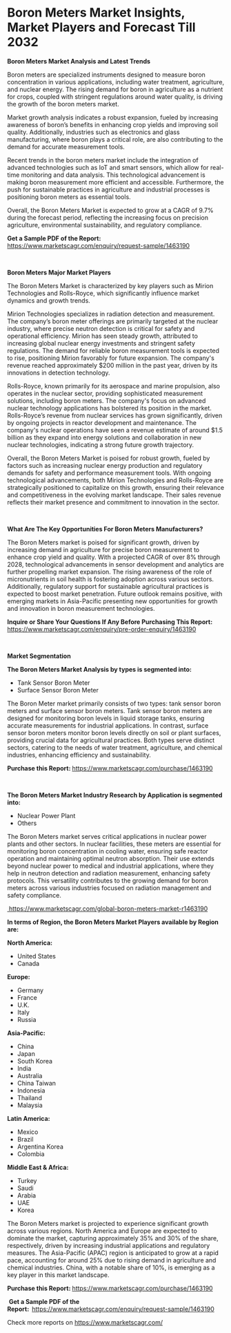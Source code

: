 <p><h1>Boron Meters Market Insights, Market Players and Forecast Till 2032</h1></p><p><strong>Boron Meters Market Analysis and Latest Trends</strong></p>
<p><p>Boron meters are specialized instruments designed to measure boron concentration in various applications, including water treatment, agriculture, and nuclear energy. The rising demand for boron in agriculture as a nutrient for crops, coupled with stringent regulations around water quality, is driving the growth of the boron meters market.</p><p>Market growth analysis indicates a robust expansion, fueled by increasing awareness of boron’s benefits in enhancing crop yields and improving soil quality. Additionally, industries such as electronics and glass manufacturing, where boron plays a critical role, are also contributing to the demand for accurate measurement tools.</p><p>Recent trends in the boron meters market include the integration of advanced technologies such as IoT and smart sensors, which allow for real-time monitoring and data analysis. This technological advancement is making boron measurement more efficient and accessible. Furthermore, the push for sustainable practices in agriculture and industrial processes is positioning boron meters as essential tools. </p><p>Overall, the Boron Meters Market is expected to grow at a CAGR of 9.7% during the forecast period, reflecting the increasing focus on precision agriculture, environmental sustainability, and regulatory compliance.</p></p>
<p><strong>Get a Sample PDF of the Report:&nbsp;</strong> <a href="https://www.marketscagr.com/enquiry/request-sample/1463190?utm_campaign=3266&utm_medium=2&utm_source=Github&utm_content=ia&utm_term=12042025&utm_id=boron-meters">https://www.marketscagr.com/enquiry/request-sample/1463190</a></p>
<p>&nbsp;</p>
<p><strong>Boron Meters Major Market Players</strong></p>
<p><p>The Boron Meters Market is characterized by key players such as Mirion Technologies and Rolls-Royce, which significantly influence market dynamics and growth trends. </p><p>Mirion Technologies specializes in radiation detection and measurement. The company’s boron meter offerings are primarily targeted at the nuclear industry, where precise neutron detection is critical for safety and operational efficiency. Mirion has seen steady growth, attributed to increasing global nuclear energy investments and stringent safety regulations. The demand for reliable boron measurement tools is expected to rise, positioning Mirion favorably for future expansion. The company's revenue reached approximately $200 million in the past year, driven by its innovations in detection technology.</p><p>Rolls-Royce, known primarily for its aerospace and marine propulsion, also operates in the nuclear sector, providing sophisticated measurement solutions, including boron meters. The company's focus on advanced nuclear technology applications has bolstered its position in the market. Rolls-Royce’s revenue from nuclear services has grown significantly, driven by ongoing projects in reactor development and maintenance. The company's nuclear operations have seen a revenue estimate of around $1.5 billion as they expand into energy solutions and collaboration in new nuclear technologies, indicating a strong future growth trajectory.</p><p>Overall, the Boron Meters Market is poised for robust growth, fueled by factors such as increasing nuclear energy production and regulatory demands for safety and performance measurement tools. With ongoing technological advancements, both Mirion Technologies and Rolls-Royce are strategically positioned to capitalize on this growth, ensuring their relevance and competitiveness in the evolving market landscape. Their sales revenue reflects their market presence and commitment to innovation in the sector.</p></p>
<p>&nbsp;</p>
<p><strong>What Are The Key Opportunities For Boron Meters Manufacturers?</strong></p>
<p><p>The Boron Meters market is poised for significant growth, driven by increasing demand in agriculture for precise boron measurement to enhance crop yield and quality. With a projected CAGR of over 8% through 2028, technological advancements in sensor development and analytics are further propelling market expansion. The rising awareness of the role of micronutrients in soil health is fostering adoption across various sectors. Additionally, regulatory support for sustainable agricultural practices is expected to boost market penetration. Future outlook remains positive, with emerging markets in Asia-Pacific presenting new opportunities for growth and innovation in boron measurement technologies.</p></p>
<p><strong>Inquire or Share Your Questions If Any Before Purchasing This Report:</strong> <a href="https://www.marketscagr.com/enquiry/pre-order-enquiry/1463190?utm_campaign=3266&utm_medium=2&utm_source=Github&utm_content=ia&utm_term=12042025&utm_id=boron-meters">https://www.marketscagr.com/enquiry/pre-order-enquiry/1463190</a></p>
<p>&nbsp;</p>
<p><strong>Market Segmentation</strong></p>
<p><strong>The Boron Meters Market Analysis by types is segmented into:</strong></p>
<p><ul><li>Tank Sensor Boron Meter</li><li>Surface Sensor Boron Meter</li></ul></p>
<p><p>The Boron Meter market primarily consists of two types: tank sensor boron meters and surface sensor boron meters. Tank sensor boron meters are designed for monitoring boron levels in liquid storage tanks, ensuring accurate measurements for industrial applications. In contrast, surface sensor boron meters monitor boron levels directly on soil or plant surfaces, providing crucial data for agricultural practices. Both types serve distinct sectors, catering to the needs of water treatment, agriculture, and chemical industries, enhancing efficiency and sustainability.</p></p>
<p><strong>Purchase this Report:&nbsp;</strong><a href="https://www.marketscagr.com/purchase/1463190?utm_campaign=3266&utm_medium=2&utm_source=Github&utm_content=ia&utm_term=12042025&utm_id=boron-meters">https://www.marketscagr.com/purchase/1463190</a></p>
<p>&nbsp;</p>
<p><strong>The Boron Meters Market Industry Research by Application is segmented into:</strong></p>
<p><ul><li>Nuclear Power Plant</li><li>Others</li></ul></p>
<p><p>The Boron Meters market serves critical applications in nuclear power plants and other sectors. In nuclear facilities, these meters are essential for monitoring boron concentration in cooling water, ensuring safe reactor operation and maintaining optimal neutron absorption. Their use extends beyond nuclear power to medical and industrial applications, where they help in neutron detection and radiation measurement, enhancing safety protocols. This versatility contributes to the growing demand for boron meters across various industries focused on radiation management and safety compliance.</p></p>
<p><a href="https://www.marketscagr.com/global-boron-meters-market-r1463190?utm_campaign=3266&utm_medium=2&utm_source=Github&utm_content=ia&utm_term=12042025&utm_id=boron-meters">&nbsp;https://www.marketscagr.com/global-boron-meters-market-r1463190</a></p>
<p><strong>In terms of Region, the Boron Meters Market Players available by Region are:</strong></p>
<p>
    <p> <strong> North America: </strong>
        <ul>
            <li>United States</li>
            <li>Canada</li>
        </ul>
        </p> 
    <p> <strong> Europe: </strong>
        <ul>
            <li>Germany</li>
            <li>France</li>
            <li>U.K.</li>
            <li>Italy</li>
            <li>Russia</li>
        </ul>
        </p> 
    <p> <strong> Asia-Pacific: </strong>
        <ul>
            <li>China</li>
            <li>Japan</li>
            <li>South Korea</li>
            <li>India</li>
            <li>Australia</li>
            <li>China Taiwan</li>
            <li>Indonesia</li>
            <li>Thailand</li>
            <li>Malaysia</li>
        </ul>
        </p> 
    <p> <strong> Latin America: </strong>
        <ul>
            <li>Mexico</li>
            <li>Brazil</li>
            <li>Argentina Korea</li>
            <li>Colombia</li>
        </ul>
        </p> 
    <p> <strong> Middle East & Africa: </strong>
        <ul>
            <li>Turkey</li>
            <li>Saudi</li>
            <li>Arabia</li>
            <li>UAE</li>
            <li>Korea</li>
        </ul>
    </p>
    </p>
<p><p>The Boron Meters market is projected to experience significant growth across various regions. North America and Europe are expected to dominate the market, capturing approximately 35% and 30% of the share, respectively, driven by increasing industrial applications and regulatory measures. The Asia-Pacific (APAC) region is anticipated to grow at a rapid pace, accounting for around 25% due to rising demand in agriculture and chemical industries. China, with a notable share of 10%, is emerging as a key player in this market landscape.</p></p>
<p><strong>Purchase this Report: </strong><a href="https://www.marketscagr.com/purchase/1463190?utm_campaign=3266&utm_medium=2&utm_source=Github&utm_content=ia&utm_term=12042025&utm_id=boron-meters">https://www.marketscagr.com/purchase/1463190</a></p>
<p>&nbsp;<strong>Get a Sample PDF of the Report:&nbsp;&nbsp;</strong><a href="https://www.marketscagr.com/enquiry/request-sample/1463190?utm_campaign=3266&utm_medium=2&utm_source=Github&utm_content=ia&utm_term=12042025&utm_id=boron-meters">https://www.marketscagr.com/enquiry/request-sample/1463190</a></p>
<p><strong></strong></p>
<p>Check more reports on <a href="https://www.marketscagr.com/?utm_campaign=3266&utm_medium=2&utm_source=Github&utm_content=ia&utm_term=12042025&utm_id=boron-meters">https://www.marketscagr.com/</a></p>